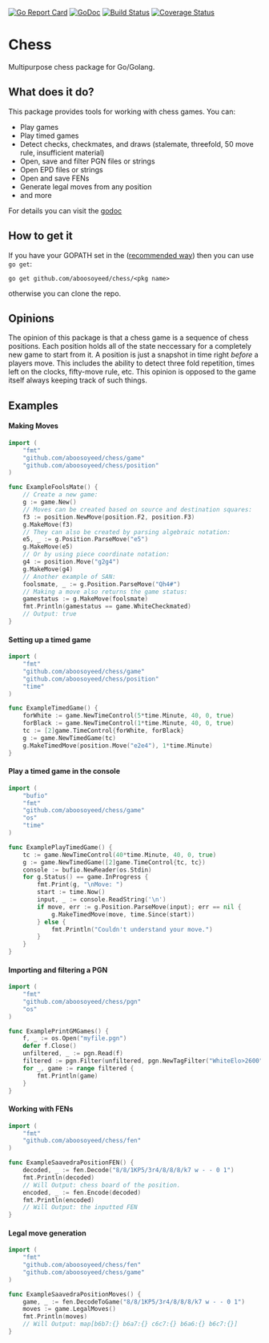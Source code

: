 [![Go Report Card](https://goreportcard.com/badge/github.com/aboosoyeed/chess)](https://goreportcard.com/report/github.com/aboosoyeed/chess) [![GoDoc](https://godoc.org/github.com/aboosoyeed/chess?status.svg)](https://godoc.org/github.com/aboosoyeed/chess) [![Build Status](https://travis-ci.org/aboosoyeed/chess.svg?branch=master)](https://travis-ci.org/aboosoyeed/chess) [![Coverage Status](https://coveralls.io/repos/github/aboosoyeed/chess/badge.svg?branch=master)](https://coveralls.io/github/aboosoyeed/chess?branch=master)

# Chess
Multipurpose chess package for Go/Golang.

## What does it do?
This package provides tools for working with chess games. You can:
- Play games
- Play timed games
- Detect checks, checkmates, and draws (stalemate, threefold, 50 move rule, insufficient material)
- Open, save and filter PGN files or strings
- Open EPD files or strings
- Open and save FENs
- Generate legal moves from any position
- and more

For details you can visit the [godoc](https://godoc.org/github.com/aboosoyeed/chess)

## How to get it
If you have your GOPATH set in the ([recommended way](https://golang.org/doc/code.html#GOPATH)) then you can use `go get`:

```go get github.com/aboosoyeed/chess/<pkg name>```

otherwise you can clone the repo.

## Opinions

The opinion of this package is that a chess game is a sequence of chess positions. Each position holds all of the state neccessary for a completely new game to start from it. A position is just a snapshot in time right *before* a players move. This includes the ability to detect three fold repetition, times left on the clocks, fifty-move rule, etc. This opinion is opposed to the game itself always keeping track of such things.

## Examples

#### Making Moves
```Go
import (
    "fmt"
    "github.com/aboosoyeed/chess/game"
	"github.com/aboosoyeed/chess/position"
)

func ExampleFoolsMate() {
	// Create a new game:
	g := game.New()
	// Moves can be created based on source and destination squares:
	f3 := position.NewMove(position.F2, position.F3)
	g.MakeMove(f3)
	// They can also be created by parsing algebraic notation:
	e5, _ := g.Position.ParseMove("e5")
	g.MakeMove(e5)
	// Or by using piece coordinate notation:
	g4 := position.Move("g2g4")
	g.MakeMove(g4)
	// Another example of SAN:
	foolsmate, _ := g.Position.ParseMove("Qh4#")
	// Making a move also returns the game status:
	gamestatus := g.MakeMove(foolsmate)
	fmt.Println(gamestatus == game.WhiteCheckmated)
	// Output: true
}
```

#### Setting up a timed game
```Go
import (
    "fmt"
    "github.com/aboosoyeed/chess/game"
    "github.com/aboosoyeed/chess/position"
    "time"
)

func ExampleTimedGame() {
	forWhite := game.NewTimeControl(5*time.Minute, 40, 0, true)
	forBlack := game.NewTimeControl(1*time.Minute, 40, 0, true)
	tc := [2]game.TimeControl{forWhite, forBlack}
	g := game.NewTimedGame(tc)
	g.MakeTimedMove(position.Move("e2e4"), 1*time.Minute)
}
```

#### Play a timed game in the console
```Go
import (
	"bufio"
	"fmt"
	"github.com/aboosoyeed/chess/game"
	"os"
	"time"
)

func ExamplePlayTimedGame() {
	tc := game.NewTimeControl(40*time.Minute, 40, 0, true)
	g := game.NewTimedGame([2]game.TimeControl{tc, tc})
	console := bufio.NewReader(os.Stdin)
	for g.Status() == game.InProgress {
		fmt.Print(g, "\nMove: ")
		start := time.Now()
		input, _ := console.ReadString('\n')
		if move, err := g.Position.ParseMove(input); err == nil {
			g.MakeTimedMove(move, time.Since(start))
		} else {
			fmt.Println("Couldn't understand your move.")
		}
	}
}
```


#### Importing and filtering a PGN
```Go
import (
    "fmt"
    "github.com/aboosoyeed/chess/pgn"
    "os"
)

func ExamplePrintGMGames() {
	f, _ := os.Open("myfile.pgn")
	defer f.Close()
	unfiltered, _ := pgn.Read(f)
	filtered := pgn.Filter(unfiltered, pgn.NewTagFilter("WhiteElo>2600"), pgn.NewTagFilter("BlackElo>2600"))
	for _, game := range filtered {
		fmt.Println(game)
	}
}
```

#### Working with FENs
```Go
import (
    "fmt"
    "github.com/aboosoyeed/chess/fen"
)

func ExampleSaavedraPositionFEN() {
	decoded, _ := fen.Decode("8/8/1KP5/3r4/8/8/8/k7 w - - 0 1")
	fmt.Println(decoded)
	// Will Output: chess board of the position.
	encoded, _ := fen.Encode(decoded)
	fmt.Println(encoded)
	// Will Output: the inputted FEN
}
```

#### Legal move generation

```Go
import (
    "fmt"
    "github.com/aboosoyeed/chess/fen"
	"github.com/aboosoyeed/chess/game"
)

func ExampleSaavedraPositionMoves() {
	game, _ := fen.DecodeToGame("8/8/1KP5/3r4/8/8/8/k7 w - - 0 1")
	moves := game.LegalMoves()
	fmt.Println(moves)
	// Will Output: map[b6b7:{} b6a7:{} c6c7:{} b6a6:{} b6c7:{}]
}
```